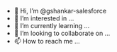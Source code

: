 - 👋 Hi, I’m @gshankar-salesforce
- 👀 I’m interested in ...
- 🌱 I’m currently learning ...
- 💞️ I’m looking to collaborate on ...
- 📫 How to reach me ...

<!---
gshankar-salesforce/gshankar-salesforce is a ✨ special ✨ repository because its `README.md` (this file) appears on your GitHub profile.
You can click the Preview link to take a look at your changes.
--->
